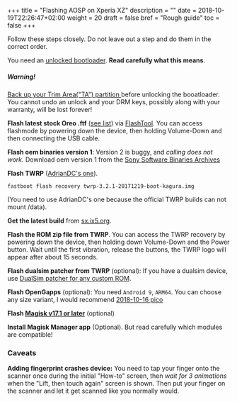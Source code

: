 +++
title = "Flashing AOSP on Xperia XZ"
description = ""
date = 2018-10-19T22:26:47+02:00
weight = 20
draft = false
bref = "Rough guide"
toc = false
+++

Follow these steps closely. Do not leave out a step and do them in the correct order.

You need an [unlocked bootloader](https://developer.sony.com/develop/open-devices/get-started/unlock-bootloader).
**Read carefully what this means**.

<div class="message warning">
  <h5>Warning!</h5>
  <a href="https://forum.xda-developers.com/crossdevice-dev/sony/universal-dirtycow-based-ta-backup-t3514236">
  Back up your Trim Area("TA") partition
  </a> before unlocking the booatloader. You cannot undo an unlock and your
  DRM keys, possibly along with your warranty, will be lost forever!
</div>

**Flash latest stock Oreo .ftf** ([see list](https://forum.xda-developers.com/xperia-xz/how-to/xperia-xz-roll-android-7-0-nougat-39-2-t3510600))
via [FlashTool](https://forum.xda-developers.com/showthread.php?t=920746).
You can access flashmode by powering down the device, then holding Volume-Down
and then connecting the USB cable.

**Flash oem binaries version 1**: Version 2 is buggy, and *calling does not
work.* Download oem version 1 from the
[Sony Software Binaries Archives](https://developer.sony.com/file/download/software-binaries-for-aosp-pie-android-9-0-kernel-4-9-tone-v1/)

**Flash TWRP** ([AdrianDC's one](https://basketbuild.com/filedl/devs?dev=AdrianDC&dl=AdrianDC/Kagura/TWRP-Recovery/twrp-3.2.1-20171219-boot-kagura.img)).
```
fastboot flash recovery twrp-3.2.1-20171219-boot-kagura.img
```
(You need to use AdrianDC's one because the official TWRP builds can not mount /data).

**Get the latest build** from [sx.ix5.org](https://sx.ix5.org/files/builds/kagura/).

**Flash the ROM zip file from TWRP**. You can access the TWRP recovery by
powering down the device, then holding down Volume-Down and the Power button.
Wait until the first vibration, release the buttons, the TWRP logo will appear
after about 15 seconds.

**Flash dualsim patcher from TWRP** (optional): If you have a dualsim device,
use [DualSim patcher for any custom ROM](https://forum.xda-developers.com/xperia-xz/how-to/f8332-dualsim-patcher-custom-rom-t3842672).

**Flash OpenGapps** (optional): You need `Android 9`, `ARM64`.
You can choose any size variant, I would recommend
[2018-10-16 pico](https://github.com/opengapps/arm64/releases/download/20181016/open_gapps-arm64-9.0-pico-20181016.zip)  

**Flash [Magisk v17.1 or later](https://forum.xda-developers.com/apps/magisk/official-magisk-v7-universal-systemless-t3473445)** (optional)

**Install Magisk Manager app** (Optional). But read carefully which modules are compatible!

### Caveats
**Adding fingerprint crashes device:** You need to tap your finger onto the
scanner once during the initial "How-to" screen, then *wait for 3 animations*
when the "Lift, then touch again" screen is shown. Then put your finger on the
scanner and let it get scanned like you normally would.
